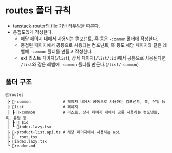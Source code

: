 # routes 폴더 규칙

- [tanstack-router의 file 기반 라우팅](https://tanstack.com/router/v1/docs/framework/react/guide/file-based-routing)을 따른다.
- 응집도있게 작성한다.
  - 해당 페이지 내에서 사용되는 컴포넌트, 훅 등은 `-common` 폴더에 작성한다.
  - 중첩된 페이지에서 공통으로 사용되는 컴포넌트, 훅 등도 해당 페이지와 같은 레벨에 `-common` 폴더를 만들고 작성한다.
  - ex) 리스트 페이지(`/list`), 상세 페이지(`/list/:id`)에서 공통으로 사용된다면 `/list`와 같은 레벨에 `-common` 폴더를 만든다.(`/list/-common`)

## 폴더 구조

```
📦routes
 ┣ 📂-common              # 페이지 내에서 공통으로 사용하는 컴포넌트, 훅, 유틸 등
 ┣ 📂list                 # 페이지
 ┃ ┣ 📂-common            # 리스트, 상세 페이지 내에서 공통 사용하는 컴포넌트, 훅, 유틸 등
 ┃ ┣ 📂 $id
 ┃ ┗ 📜index.lazy.tsx
 ┣ 📜-product-list.api.ts # 해당 페이지에서 사용하는 api
 ┣ 📜__root.tsx
 ┣ 📜index.lazy.tsx
 ┗ 📜readme.md
```
